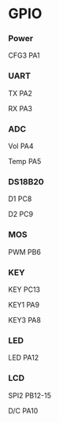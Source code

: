 # GPIO

### Power

CFG3			PA1



### UART

TX				PA2

RX				PA3



### ADC

Vol					PA4

Temp				PA5



### DS18B20

D1					PC8

D2					PC9



### MOS

PWM			PB6



### KEY

KEY				PC13

KEY1				PA9

KEY3				PA8



### LED

LED				PA12



### LCD

SPI2		PB12-15

D/C			PA10







